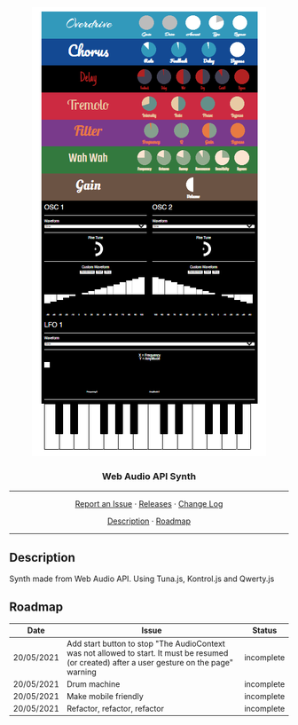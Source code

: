 <p align="center">
    <img src="res/synth.png" alt="Castle Quilldore">
</p>
<h3 align="center">Web Audio API Synth</h3>
<hr>
<p align="center">
  <a href="../../issues">Report an Issue</a>
  ·
  <a href="../../releases">Releases</a>
  ·
  <a href="/CHANGELOG.md">Change Log</a>
</p>
<p align="center">
  <a href="#Description">Description</a>
  ·
  <a href="#Roadmap">Roadmap</a>
</p>
<hr>

## Description
Synth made from Web Audio API. Using Tuna.js, Kontrol.js and Qwerty.js

## Roadmap
Date | Issue | Status |
:--: | ----- | ------ |
20/05/2021 | Add start button to stop "The AudioContext was not allowed to start. It must be resumed (or created) after a user gesture on the page" warning | incomplete |
20/05/2021 | Drum machine | incomplete |
20/05/2021 | Make mobile friendly | incomplete |
20/05/2021 | Refactor, refactor, refactor | incomplete |
